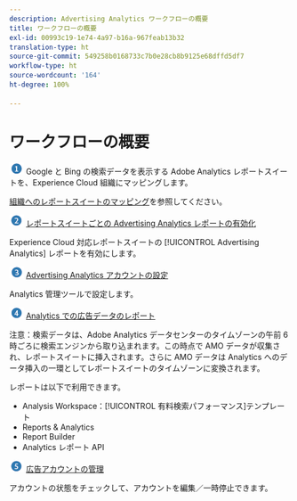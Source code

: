 ```yaml
---
description: Advertising Analytics ワークフローの概要
title: ワークフローの概要
exl-id: 00993c19-1e74-4a97-b16a-967feab13b32
translation-type: ht
source-git-commit: 549258b0168733c7b0e28cb8b9125e68dffd5df7
workflow-type: ht
source-wordcount: '164'
ht-degree: 100%

---
```


# ワークフローの概要

![](assets/step1_icon.png) Google と Bing の検索データを表示する Adobe Analytics レポートスイートを、Experience Cloud 組織にマッピングします。

[組織へのレポートスイートのマッピング](https://docs.adobe.com/content/help/ja-JP/core-services/interface/about-core-services/report-suite-mapping.html)を参照してください。

![](assets/step2_icon.png) [レポートスイートごとの Advertising Analytics レポートの有効化](/help/integrate/c-advertising-analytics/c-adanalytics-workflow/aa-provision-rs.md)

Experience Cloud 対応レポートスイートの [!UICONTROL Advertising Analytics] レポートを有効にします。

![](assets/step3_icon.png) [Advertising Analytics アカウントの設定](/help/integrate/c-advertising-analytics/c-adanalytics-workflow/aa-create-ad-account.md)

Analytics 管理ツールで設定します。

![](assets/step4_icon.png) [Analytics での広告データのレポート](/help/integrate/c-advertising-analytics/c-adanalytics-workflow/aa-report-ad-data-an.md)

注意：検索データは、Adobe Analytics データセンターのタイムゾーンの午前 6 時ごろに検索エンジンから取り込まれます。この時点で AMO データが収集され、レポートスイートに挿入されます。さらに AMO データは Analytics へのデータ挿入の一環としてレポートスイートのタイムゾーンに変換されます。

レポートは以下で利用できます。

* Analysis Workspace：[!UICONTROL 有料検索パフォーマンス]テンプレート
* Reports &amp; Analytics
* Report Builder
* Analytics レポート API

![](assets/step5_icon.png) [広告アカウントの管理](/help/integrate/c-advertising-analytics/c-adanalytics-workflow/aa-manage-ad-accounts.md)

アカウントの状態をチェックして、アカウントを編集／一時停止できます。
